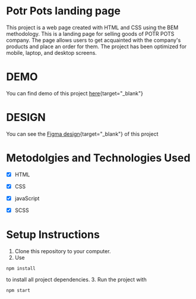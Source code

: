 # Potr Pots landing page
This project is a web page created with HTML and CSS using the BEM methodology.
This is a landing page for selling goods of POTR POTS company. The page  allows users to get acquainted with the company's products and place an order for them. The project has been optimized for mobile, laptop, and desktop screens.

# DEMO
You can find demo of this project [here](https://Tetiana-Hishchak.github.io/Potr_Pots__landing/){target="_blank"}

# DESIGN
You can see the [Figma design](https://www.figma.com/file/50zgLU65Mcd3MisFHMfLfx/POTR-POTS_FE-students?node-id=1760%3A281){target="_blank"}  of this project


# Metodolgies and Technologies Used

- [X] HTML
- [X] CSS
- [X] javaScript
- [X] SCSS


# Setup Instructions
1.	Clone this repository to your computer.
2.	Use
```
npm install
```
to install all project dependencies.
3.	Run the project with
```
npm start
```
